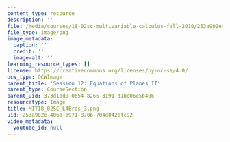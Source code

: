 ```yaml
---
content_type: resource
description: ''
file: /media/courses/18-02sc-multivariable-calculus-fall-2010/253a902e406ab971870b704d042efc92_MIT18_02SC_L4Brds_3.png
file_type: image/png
image_metadata:
  caption: ''
  credit: ''
  image-alt: ''
learning_resource_types: []
license: https://creativecommons.org/licenses/by-nc-sa/4.0/
ocw_type: OCWImage
parent_title: 'Session 12: Equations of Planes II'
parent_type: CourseSection
parent_uid: 373d1bd0-0654-8266-3191-d1be06e5b406
resourcetype: Image
title: MIT18_02SC_L4Brds_3.png
uid: 253a902e-406a-b971-870b-704d042efc92
video_metadata:
  youtube_id: null
---
```

